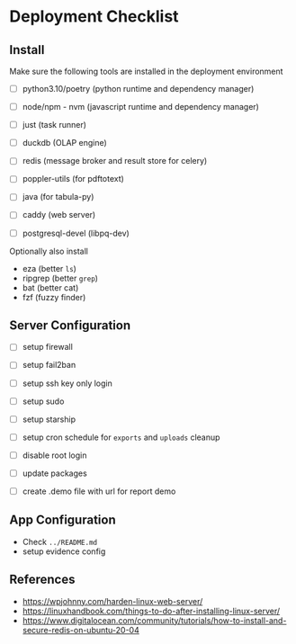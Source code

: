 # Deployment Checklist

## Install

Make sure the following tools are installed in the deployment environment

- [ ] python3.10/poetry (python runtime and dependency manager)
- [ ] node/npm - nvm (javascript runtime and dependency manager)
- [ ] just (task runner)
- [ ] duckdb (OLAP engine)
- [ ] redis (message broker and result store for celery)
- [ ] poppler-utils (for pdftotext)
- [ ] java (for tabula-py)
- [ ] caddy (web server)
- [ ] postgresql-devel (libpq-dev)


Optionally also install

- eza (better `ls`)
- ripgrep (better `grep`)
- bat (better cat)
- fzf (fuzzy finder)


## Server Configuration

- [ ] setup firewall
- [ ] setup fail2ban
- [ ] setup ssh key only login
- [ ] setup sudo
- [ ] setup starship
- [ ] setup cron schedule for `exports` and `uploads` cleanup
- [ ] disable root login
- [ ] update packages
- [ ] create .demo file with url for report demo


## App Configuration

- Check `../README.md`
- setup evidence config


## References

- https://wpjohnny.com/harden-linux-web-server/
- https://linuxhandbook.com/things-to-do-after-installing-linux-server/
- https://www.digitalocean.com/community/tutorials/how-to-install-and-secure-redis-on-ubuntu-20-04
